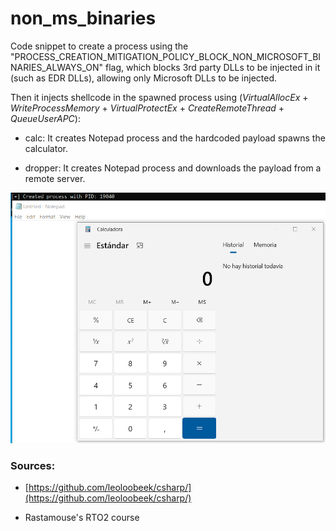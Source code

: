 # non_ms_binaries

Code snippet to create a process using the "PROCESS_CREATION_MITIGATION_POLICY_BLOCK_NON_MICROSOFT_BINARIES_ALWAYS_ON" flag, which blocks 3rd party DLLs to be injected in it (such as EDR DLLs), allowing only Microsoft DLLs to be injected. 

Then it injects shellcode in the spawned process using (*VirtualAllocEx* + *WriteProcessMemory* + *VirtualProtectEx* + *CreateRemoteThread* + *QueueUserAPC*):

- calc: It creates Notepad process and the hardcoded payload spawns the calculator.

- dropper: It creates Notepad process and downloads the payload from a remote server.


![image](image.png)

### Sources:

- [https://github.com/leoloobeek/csharp/](https://github.com/leoloobeek/csharp/)

- Rastamouse's RTO2 course
